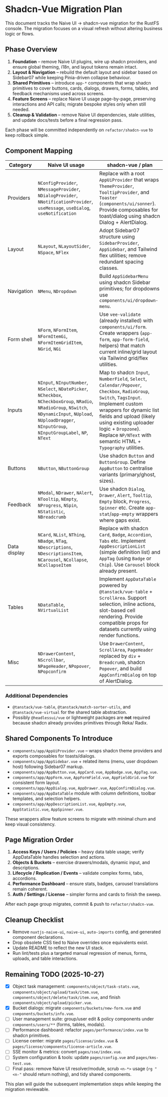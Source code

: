 # Shadcn-Vue Migration Plan

This document tracks the Naive UI → shadcn-vue migration for the RustFS console. The migration focuses on a visual refresh without altering business logic or flows.

## Phase Overview

1. **Foundation** – remove Naive UI plugins, wire up shadcn providers, and ensure global theming, i18n, and layout tokens remain intact.
2. **Layout & Navigation** – rebuild the default layout and sidebar based on Sidebar07 while keeping Pinia-driven collapse behaviour.
3. **Shared Primitives** – introduce `app-*` components that wrap shadcn primitives to cover buttons, cards, dialogs, drawers, forms, tables, and feedback mechanisms used across screens.
4. **Feature Screens** – replace Naive UI usage page-by-page, preserving interactions and API calls; migrate bespoke styles only when still needed.
5. **Cleanup & Validation** – remove Naive UI dependencies, stale utilities, and update docs/tests before a final regression pass.

Each phase will be committed independently on `refactor/shadcn-vue` to keep rollback simple.

## Component Mapping

| Category | Naive UI usage | shadcn-vue / plan |
| --- | --- | --- |
| Providers | `NConfigProvider`, `NMessageProvider`, `NDialogProvider`, `NNotificationProvider`, `useMessage`, `useDialog`, `useNotification` | Replace with a root `AppUiProvider` that wraps `ThemeProvider`, `TooltipProvider`, and `Toaster` (`components/ui/sonner`). Provide composables for toast/dialog using shadcn Dialog + AlertDialog. |
| Layout | `NLayout`, `NLayoutSider`, `NSpace`, `NFlex` | Adopt Sidebar07 structure using `SidebarProvider`, `AppSidebar`, and Tailwind flex utilities; remove redundant spacing classes. |
| Navigation | `NMenu`, `NDropdown` | Build `AppSidebarMenu` using shadcn Sidebar primitives; for dropdowns use `components/ui/dropdown-menu`. |
| Form shell | `NForm`, `NFormItem`, `NFormItemGi`, `NFormItemGridItem`, `NGrid`, `NGi` | Use `vee-validate` (already installed) with `components/ui/form`. Create wrappers (`app-form`, `app-form-field`, helpers) that match current inline/grid layout via Tailwind grid/flex utilities. |
| Inputs | `NInput`, `NInputNumber`, `NSelect`, `NDatePicker`, `NCheckbox`, `NCheckboxGroup`, `NRadio`, `NRadioGroup`, `NSwitch`, `NDynamicInput`, `NUpload`, `NUploadDragger`, `NInputGroup`, `NInputGroupLabel`, `NP`, `NText` | Map to shadcn `Input`, `NumberField`, `Select`, `Calendar/Popover`, `Checkbox`, `RadioGroup`, `Switch`, `TagsInput`. Implement custom wrappers for dynamic list fields and upload (likely using existing uploader logic + `Dropzone`). Replace `NP/NText` with semantic HTML + `Typography` utilities. |
| Buttons | `NButton`, `NButtonGroup` | Use shadcn `Button` and `ButtonGroup`. Define `AppButton` to centralise variants (primary/ghost, sizes). |
| Feedback | `NModal`, `NDrawer`, `NAlert`, `NTooltip`, `NEmpty`, `NProgress`, `NSpin`, `NStatistic`, `NBreadcrumb` | Use shadcn `Dialog`, `Drawer`, `Alert`, `Tooltip`, `Empty` block, `Progress`, `Spinner` etc. Create `app-stat`/`app-empty` wrappers where gaps exist. |
| Data display | `NCard`, `NList`, `NThing`, `NBadge`, `NTag`, `NDescriptions`, `NDescriptionsItem`, `NCarousel`, `NCollapse`, `NCollapseItem` | Replace with shadcn `Card`, `Badge`, `Accordion`, `Tabs` etc. Implement `AppDescriptionList` (simple definition list) and `AppTag` (using `Badge` or `Chip`). Use `Carousel` block already present. |
| Tables | `NDataTable`, `NVirtualList` | Implement `AppDataTable` powered by `@tanstack/vue-table` + `ScrollArea`. Support selection, inline actions, slot-based cell rendering. Provide compatible props for datasets currently using render functions. |
| Misc | `NDrawerContent`, `NScrollbar`, `NPageHeader`, `NPopover`, `NPopconfirm` | Use `DrawerContent`, `ScrollArea`, `PageHeader` replaced by `div` + `Breadcrumb`, shadcn `Popover`, and build `AppConfirmDialog` on top of AlertDialog. |

### Additional Dependencies

- `@tanstack/vue-table`, `@tanstack/match-sorter-utils`, and `@tanstack/vue-virtual` for the shared table abstraction.
- Possibly `@headlessui/vue` or lightweight packages are **not** required because shadcn already provides primitives through Reka/ Radix.

## Shared Components To Introduce

- `components/app/AppUiProvider.vue` – wraps shadcn theme providers and exports composables for toasts/dialogs.
- `components/app/AppSidebar.vue` + related items (menu, user dropdown host) following Sidebar07 markup.
- `components/app/AppButton.vue`, `AppCard.vue`, `AppBadge.vue`, `AppTag.vue`.
- `components/app/AppForm.vue`, `AppFormField.vue`, `AppFieldGrid.vue` for consistent form layout.
- `components/app/AppDialog.vue`, `AppDrawer.vue`, `AppConfirmDialog.vue`.
- `components/app/AppDataTable` module with column definitions, toolbar templates, and selection helpers.
- `components/app/AppDescriptionList.vue`, `AppEmpty.vue`, `AppStatistic.vue`, `AppSpinner.vue`.

These wrappers allow feature screens to migrate with minimal churn and keep visual consistency.

## Page Migration Order

1. **Access Keys / Users / Policies** – heavy data table usage; verify AppDataTable handles selection and actions.
2. **Objects & Buckets** – exercise drawers/modals, dynamic input, and descriptions.
3. **Lifecycle / Replication / Events** – validate complex forms, tabs, accordions.
4. **Performance Dashboard** – ensure stats, badges, carousel translations remain coherent.
5. **Auth / Settings / License** – simpler forms and cards to finish the sweep.

After each page group migrates, commit & push to `refactor/shadcn-vue`.

## Cleanup Checklist

- Remove `nuxtjs-naive-ui`, `naive-ui`, `auto-imports` config, and generated component declarations.
- Drop obsolete CSS tied to Naive overrides once equivalents exist.
- Update README to reflect the new UI stack.
- Run lint/tests plus a targeted manual regression of menus, forms, uploads, and table interactions.

## Remaining TODO (2025-10-27)

- [x] Object task management: `components/object/task-stats.vue`, `components/object/upload/task/item.vue`, `components/object/delete/task/item.vue`, and finish `components/object/upload/picker.vue`.
- [x] Bucket dialogs: migrate `components/buckets/new-form.vue` and `components/buckets/info.vue`.
- [ ] User management suite: group/user edit & policy components under `components/users/**` (forms, tables, modals).
- [ ] Performance dashboard: refactor `pages/performance/index.vue` to shadcn primitives.
- [ ] License center: migrate `pages/license/index.vue` & `pages/license/components/license-article.vue`.
- [ ] SSE monitor & metrics: convert `pages/sse/index.vue`.
- [ ] System configuration & tools: update `pages/config.vue` and `pages/kms-test.vue`.
- [ ] Final pass: remove Naive UI resolver/module, scrub `<n-*>` usage (`rg "<n-"` should return nothing), and tidy shared components.

This plan will guide the subsequent implementation steps while keeping the migration reviewable.
